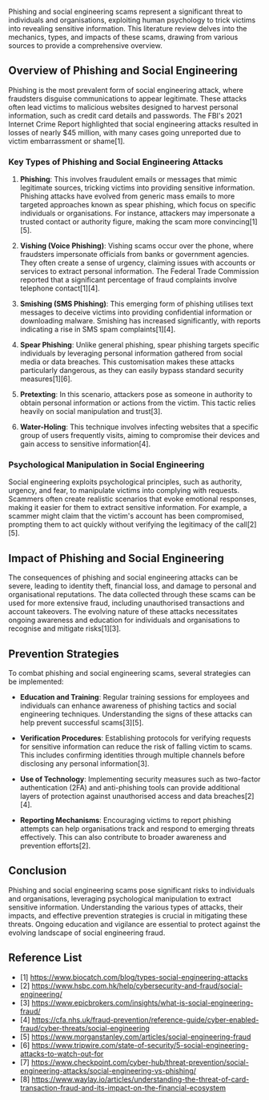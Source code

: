 Phishing and social engineering scams represent a significant threat to individuals and organisations, exploiting human psychology to trick victims into revealing sensitive information. This literature review delves into the mechanics, types, and impacts of these scams, drawing from various sources to provide a comprehensive overview.

## Overview of Phishing and Social Engineering

Phishing is the most prevalent form of social engineering attack, where fraudsters disguise communications to appear legitimate. These attacks often lead victims to malicious websites designed to harvest personal information, such as credit card details and passwords. The FBI's 2021 Internet Crime Report highlighted that social engineering attacks resulted in losses of nearly $45 million, with many cases going unreported due to victim embarrassment or shame[1].

### Key Types of Phishing and Social Engineering Attacks

1. **Phishing**: This involves fraudulent emails or messages that mimic legitimate sources, tricking victims into providing sensitive information. Phishing attacks have evolved from generic mass emails to more targeted approaches known as spear phishing, which focus on specific individuals or organisations. For instance, attackers may impersonate a trusted contact or authority figure, making the scam more convincing[1][5].

2. **Vishing (Voice Phishing)**: Vishing scams occur over the phone, where fraudsters impersonate officials from banks or government agencies. They often create a sense of urgency, claiming issues with accounts or services to extract personal information. The Federal Trade Commission reported that a significant percentage of fraud complaints involve telephone contact[1][4].

3. **Smishing (SMS Phishing)**: This emerging form of phishing utilises text messages to deceive victims into providing confidential information or downloading malware. Smishing has increased significantly, with reports indicating a rise in SMS spam complaints[1][4].

4. **Spear Phishing**: Unlike general phishing, spear phishing targets specific individuals by leveraging personal information gathered from social media or data breaches. This customisation makes these attacks particularly dangerous, as they can easily bypass standard security measures[1][6].

5. **Pretexting**: In this scenario, attackers pose as someone in authority to obtain personal information or actions from the victim. This tactic relies heavily on social manipulation and trust[3].

6. **Water-Holing**: This technique involves infecting websites that a specific group of users frequently visits, aiming to compromise their devices and gain access to sensitive information[4].

### Psychological Manipulation in Social Engineering

Social engineering exploits psychological principles, such as authority, urgency, and fear, to manipulate victims into complying with requests. Scammers often create realistic scenarios that evoke emotional responses, making it easier for them to extract sensitive information. For example, a scammer might claim that the victim's account has been compromised, prompting them to act quickly without verifying the legitimacy of the call[2][5].

## Impact of Phishing and Social Engineering

The consequences of phishing and social engineering attacks can be severe, leading to identity theft, financial loss, and damage to personal and organisational reputations. The data collected through these scams can be used for more extensive fraud, including unauthorised transactions and account takeovers. The evolving nature of these attacks necessitates ongoing awareness and education for individuals and organisations to recognise and mitigate risks[1][3].

## Prevention Strategies

To combat phishing and social engineering scams, several strategies can be implemented:

- **Education and Training**: Regular training sessions for employees and individuals can enhance awareness of phishing tactics and social engineering techniques. Understanding the signs of these attacks can help prevent successful scams[3][5].

- **Verification Procedures**: Establishing protocols for verifying requests for sensitive information can reduce the risk of falling victim to scams. This includes confirming identities through multiple channels before disclosing any personal information[3].

- **Use of Technology**: Implementing security measures such as two-factor authentication (2FA) and anti-phishing tools can provide additional layers of protection against unauthorised access and data breaches[2][4].

- **Reporting Mechanisms**: Encouraging victims to report phishing attempts can help organisations track and respond to emerging threats effectively. This can also contribute to broader awareness and prevention efforts[2].

## Conclusion

Phishing and social engineering scams pose significant risks to individuals and organisations, leveraging psychological manipulation to extract sensitive information. Understanding the various types of attacks, their impacts, and effective prevention strategies is crucial in mitigating these threats. Ongoing education and vigilance are essential to protect against the evolving landscape of social engineering fraud.

## Reference List
- [1] https://www.biocatch.com/blog/types-social-engineering-attacks
- [2] https://www.hsbc.com.hk/help/cybersecurity-and-fraud/social-engineering/
- [3] https://www.epicbrokers.com/insights/what-is-social-engineering-fraud/
- [4] https://cfa.nhs.uk/fraud-prevention/reference-guide/cyber-enabled-fraud/cyber-threats/social-engineering
- [5] https://www.morganstanley.com/articles/social-engineering-fraud
- [6] https://www.tripwire.com/state-of-security/5-social-engineering-attacks-to-watch-out-for
- [7] https://www.checkpoint.com/cyber-hub/threat-prevention/social-engineering-attacks/social-engineering-vs-phishing/
- [8] https://www.waylay.io/articles/understanding-the-threat-of-card-transaction-fraud-and-its-impact-on-the-financial-ecosystem
